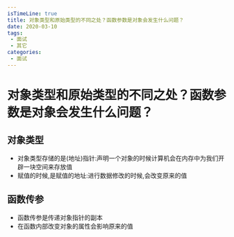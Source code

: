 ```yaml
---
isTimeLine: true
title: 对象类型和原始类型的不同之处？函数参数是对象会发生什么问题？
date: 2020-03-10
tags:
 - 面试
 - 其它
categories:
 - 面试
---
```

# 对象类型和原始类型的不同之处？函数参数是对象会发生什么问题？
## 对象类型
* 对象类型存储的是(地址)指针:声明一个对象的时候计算机会在内存中为我们开辟一块空间来存放值
* 赋值的时候,是赋值的地址:进行数据修改的时候,会改变原来的值

## 函数传参
* 函数传参是传递对象指针的副本
* 在函数内部改变对象的属性会影响原来的值

<comment/>